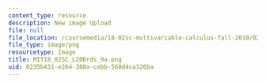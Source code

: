 ```yaml
---
content_type: resource
description: New image Upload
file: null
file_location: /coursemedia/18-02sc-multivariable-calculus-fall-2010/0235b431e264380acebb560d4ca326ba_MIT18_02SC_L20Brds_9a.png
file_type: image/png
resourcetype: Image
title: MIT18_02SC_L20Brds_9a.png
uid: 0235b431-e264-380a-cebb-560d4ca326ba
---
```

